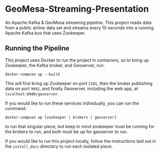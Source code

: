 # GeoMesa-Streaming-Presentation
An Apache Kafka & GeoMesa streaming pipeline. This project reads data from a public airline data set and streams every 10 seconds into a running Apache Kafka bus that uses Zookeeper.


## Running the Pipeline
This project uses Docker to run the project in containers, so to bring up Zookeeper, the Kafka broker, and Geoserver, run:
```
docker-compose up --build
```

This will first bring up Zookeeper on port `2181`, then the broker publishing data on port `9092`, and finally Geoserver, including the web app, at `localhost:8080/geoserver`.

If you would like to run these services individually, you can run the command:
```
docker-compose up [zookeeper | brokers | geoserver]
```
to run that singular piece, but keep in mind zookeeper must be running for the brokers to run, and both must be up for geoserver to run.


If you would like to run this project locally, follow the instructions laid out in the `install_docs` directory to run each isolated piece.
